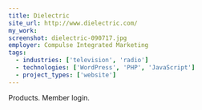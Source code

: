 ```yaml
---
title: Dielectric
site_url: http://www.dielectric.com/
my_work:
screenshot: dielectric-090717.jpg
employer: Compulse Integrated Marketing
tags:
  - industries: ['television', 'radio']
  - technologies: ['WordPress', 'PHP', 'JavaScript']
  - project_types: ['website']
---
```


Products. Member login.
